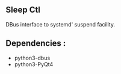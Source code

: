 ## Sleep Ctl

DBus interface to systemd' suspend facility.

## Dependencies :
- python3-dbus
- python3-PyQt4
